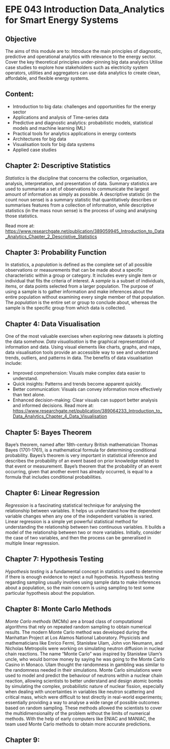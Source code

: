 # EPE 043 Introduction Data_Analytics for Smart Energy Systems
## Objective
The aims of this module are to:
Introduce the main principles of diagnostic, predictive and operational analytics with relevance to the energy sector.
Cover the key theoretical principles under-pinning big data analytics
Utilise case studies to explore how stakeholders such as electricity system operators, utilities and aggregators can use data analytics to create clean, affordable, and flexible energy systems.
## 


## Content:
* Introduction to big data: challenges and opportunities for the energy sector
* Applications and analysis of Time-series data
* Predictive and diagnostic analytics: probabilistic models, statistical models and machine learning (ML)
* Practical tools for analytics applications in energy contexts
* Architectures for big data
* Visualisation tools for big data systems
* Applied case studies


## Chapter 2: Descriptive Statistics
_Statistics_ is the discipline that concerns the collection, organisation, analysis, interpretation, and presentation of data.
Summary statistics are used to summarise a set of observations to communicate the largest amount of information as simply as possible.
A descriptive statistic (in the count noun sense) is a summary statistic that quantitatively describes or summarises features from a collection of information, while descriptive statistics (in the mass noun sense) is the process of using and analysing those statistics. 

Read more at: https://www.researchgate.net/publication/389059945_Introduction_to_Data_Analytics_Chapter_2_Descriptive_Statistics

## Chapter 3: Probability Function
In statistics, a _population_ is defined as the complete set of all possible observations or measurements that can be made about a specific characteristic within a group or category. It includes every single item or individual that fits the criteria of interest.
A _sample_ is a subset of individuals, items, or data points selected from a larger population. The purpose of using a sample is to gather information and make inferences about the entire population without examining every single member of that population.
The _population_ is the entire set or group to conclude about, whereas the sample is the specific group from which data is collected.


## Chapter 4: Data Visualisation 
One of the most valuable exercises when exploring new datasets is plotting the data somehow. _Data visualisation_ is the graphical representation of information and data. Using visual elements like charts, graphs, and maps, data visualisation tools provide an accessible way to see and understand trends, outliers, and patterns in data.
The benefits of data visualisation include:
* Improved comprehension: Visuals make complex data easier to understand.
* Quick insights: Patterns and trends become apparent quickly.
*	Better communication: Visuals can convey information more effectively than text alone.
*	Enhanced decision-making: Clear visuals can support better analysis and informed decisions.
Read more at: https://www.researchgate.net/publication/389064233_Introduction_to_Data_Analytics_Chapter_4_Data_Visualisation

## Chapter 5: Bayes Theorem
Baye’s theorem, named after 18th-century British mathematician Thomas Bayes (1701-1761), is a mathematical formula for determining conditional probability.
Bayes’s theorem is very important in statistical inference and describes the probability of an event based on prior knowledge related to that event or measurement. 
Baye’s theorem that the probability of an event occurring, given that another event has already occurred, is equal to a formula that includes conditional probabilities.

## Chapter 6: Linear Regression
_Regression_ is a fascinating statistical technique for analysing the relationship between variables. It helps us understand how the dependent variable changes when any one of the independent variables is varied.
Linear regression is a simple yet powerful statistical method for understanding the relationship between two continuous variables. It builds a model of the relationship between two or more variables.
Initially, consider the case of two variables, and then the process can be generalised in multiple linear regression. 

## Chapter 7: Hypothesis Testing
_Hypothesis testing_ is a fundamental concept in statistics used to determine if there is enough evidence to reject a null hypothesis. Hypothesis testing regarding sampling usually involves using sample data to make inferences about a population, so the main concern is using sampling to test some particular hypothesis about the population. 

## Chapter 8: Monte Carlo Methods
_Monte Carlo methods_ (MCMs) are a broad class of computational algorithms that rely on repeated random sampling to obtain numerical results. 
The modern Monte Carlo method was developed during the Manhattan Project at Los Alamos National Laboratory. 
Physicists and mathematicians like Enrico Fermi, Stanisław Ulam, John von Neumann, and Nicholas Metropolis were working on simulating neutron diffusion in nuclear chain reactions. The name “Monte Carlo” was inspired by Stanisław Ulam’s uncle, who would borrow money by saying he was going to the Monte Carlo Casino in Monaco. Ulam thought the randomness in gambling was similar to the randomness needed in their simulations. 
Monte Carlo simulations were used to model and predict the behaviour of neutrons within a nuclear chain reaction, allowing scientists to better understand and design atomic bombs by simulating the complex, probabilistic nature of nuclear fission, especially when dealing with uncertainties in variables like neutron scattering and critical mass, which were difficult to test directly in real-world experiments; essentially providing a way to analyse a wide range of possible outcomes based on random sampling. These methods allowed the scientists to cover the multidimensionality of the problem without the limits of numerical methods. With the help of early computers like ENIAC and MANIAC, the team used Monte Carlo methods to obtain more accurate predictions.


## Chapter 9:




